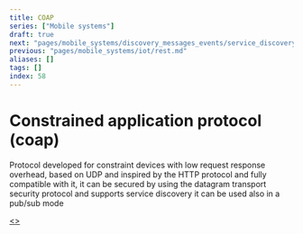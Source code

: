 ```yaml
---
title: COAP
series: ["Mobile systems"]
draft: true
next: "pages/mobile_systems/discovery_messages_events/service_discovery.md"
previous: "pages/mobile_systems/iot/rest.md"
aliases: []
tags: []
index: 58
---
```


# Constrained application protocol (coap)

Protocol developed for constraint devices with low request response overhead, based on UDP and inspired by the HTTP protocol and fully compatible with it, it can be secured by using the datagram transport security protocol and supports service discovery it can be used also in a pub/sub mode

[<](pages/mobile_systems/iot/rest.md)[>](pages/mobile_systems/discovery_messages_events/service_discovery.md)
